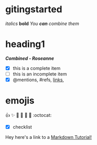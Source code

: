 # gitingstarted
*italics*
**bold**
*You **can** combine them*
# heading1
_**Combined - Roseanne**_
- [x] this is a complete item
- [ ] this is an incomplete item
- [x] @mentions, #refs, [links](),
# emojis
:+1: :sparkles: :camel: :tada:
:rocket: :metal: :octocat: 

- [x] checklist

Hey here's a link to a [Markdown Tutorial!](https://guides.github.com/features/mastering-markdown/)

